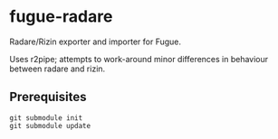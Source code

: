 # fugue-radare

Radare/Rizin exporter and importer for Fugue.

Uses r2pipe; attempts to work-around minor differences in behaviour between
radare and rizin.

## Prerequisites

```
git submodule init
git submodule update
```
